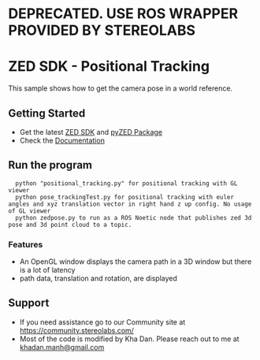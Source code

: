 # DEPRECATED. USE ROS WRAPPER PROVIDED BY STEREOLABS
# ZED SDK - Positional Tracking

This sample shows how to get the camera pose in a world reference.

## Getting Started
 - Get the latest [ZED SDK](https://www.stereolabs.com/developers/release/) and [pyZED Package](https://www.stereolabs.com/docs/app-development/python/install/)
 - Check the [Documentation](https://www.stereolabs.com/docs/)
 
## Run the program

      python "positional_tracking.py" for positional tracking with GL viewer
      python pose_trackingTest.py for positional tracking with euler angles and xyz translation vector in right hand z up config. No usage of GL viewer
      python zedpose.py to run as a ROS Noetic node that publishes zed 3d pose and 3d point cloud to a topic.

### Features
 - An OpenGL window displays the camera path in a 3D window but there is a lot of latency
 - path data, translation and rotation, are displayed

## Support
 - If you need assistance go to our Community site at https://community.stereolabs.com/
 - Most of the code is modified by Kha Dan. Please reach out to me at khadan.manh@gmail.com
